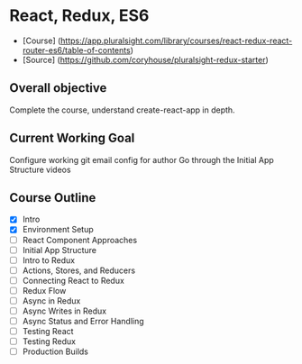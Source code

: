 # React, Redux, ES6

- [Course] (https://app.pluralsight.com/library/courses/react-redux-react-router-es6/table-of-contents)
- [Source] (https://github.com/coryhouse/pluralsight-redux-starter)

## Overall objective

Complete the course, understand create-react-app in depth.

## Current Working Goal

Configure working git email config for author
Go through the Initial App Structure videos

## Course Outline

- [x] Intro
- [x] Environment Setup
- [ ] React Component Approaches
- [ ] Initial App Structure
- [ ] Intro to Redux
- [ ] Actions, Stores, and Reducers
- [ ] Connecting React to Redux
- [ ] Redux Flow
- [ ] Async in Redux
- [ ] Async Writes in Redux
- [ ] Async Status and Error Handling
- [ ] Testing React
- [ ] Testing Redux
- [ ] Production Builds

